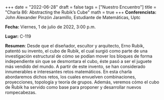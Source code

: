 +++
date  = "2022-06-28"
draft = false
tags  = ["Nuestro Encuentro"]
title = "Charla 86: Abstracting the Rubik’s Cube"
math  = true
+++
**Conferencista:** John Alexander Pinzón Jaramillo, Estudiante de Matemáticas, Uptc

**Fecha:** Viernes, 1 de julio de 2022, 3:00 p.m.

**Lugar:** C-119 

**Resumen**:  Desde que el diseñador, escultor y arquitecto, Erno Rubik, patentó su invento, el cubo de Rubik, el cual surgió como parte de una investigación estructural de cómo se podían mover los bloques de forma independiente sin que se desmontara el cubo, éste pasó a ser el juguete más vendido del mundo. A partir de este invento, se han considerado innumerables e interesantes retos matemáticos. En esta charla abordaremos dichos retos, los cuales envuelven combinaciones, proyecciones, topología y teoría de grupos. Además, veremos cómo el cubo de Rubik ha servido como base para proponer y desarrollar nuevos rompecabezas. 

